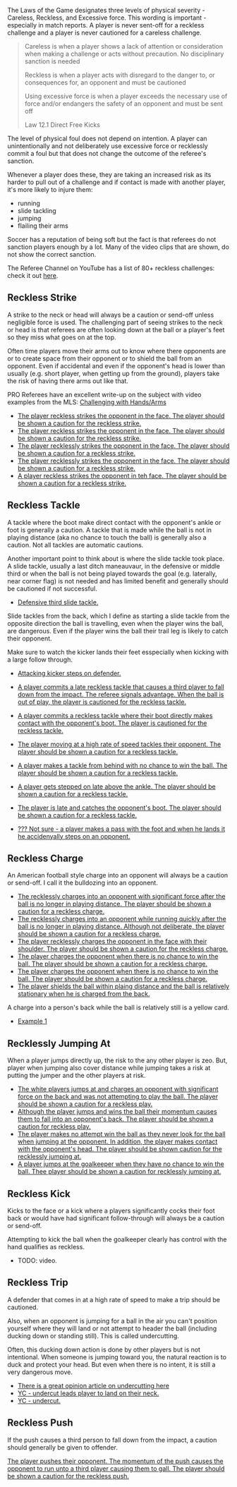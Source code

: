 The Laws of the Game designates three levels of physical severity - Careless, Reckless, and Excessive force. This wording is important - especially in match reports. A player is never sent-off for a reckless challenge and a player is never cautioned for a careless challenge.

> Careless is when a player shows a lack of attention or consideration when making a challenge or acts without precaution. No disciplinary sanction is needed
> 
> Reckless is when a player acts with disregard to the danger to, or consequences for, an opponent and must be cautioned
> 
> Using excessive force is when a player exceeds the necessary use of force and/or endangers the safety of an opponent and must be sent off
> 
> Law 12.1 Direct Free Kicks

The level of physical foul does not depend on intention. A player can unintentionally and not deliberately use excessive force or recklessly commit a foul but that does not change the outcome of the referee's sanction.

Whenever a player does these, they are taking an increased risk as its harder to pull out of a challenge and if contact is made with another player, it's more likely to injure them:
- running
- slide tackling
- jumping
- flailing their arms

Soccer has a reputation of being soft but the fact is that referees do not sanction players enough by a lot. Many of the video clips that are shown, do not show the correct sanction.

The Referee Channel on YouTube has a list of 80+ reckless challenges: check it out [here](https://www.youtube.com/playlist?list=PL4OiywE4asSdqTZIY2Lpw9ks2BY5ExiR9).

## Reckless Strike

A strike to the neck or head will always be a caution or send-off unless negligible force is used. The challenging part of seeing strikes to the neck or head is that referees are often looking down at the ball or a player's feet so they miss what goes on at the top.

Often time players move their arms out to know where there opponents are or to create space from their opponent or to shield the ball from an opponent. Even if accidental and even if the opponent's head is lower than usually (e.g. short player, when getting up from the ground), players take the risk of having there arms out like that. 

PRO Referees have an excellent write-up on the subject with video examples from the MLS: [Challenging with Hands/Arms](https://proreferees.com/2020/04/20/pro-insight-tool-or-weapon-challenging-with-hands-arms/)

- [The player reckless strikes the opponent in the face. The player should be shown a caution for the reckless strike.](https://youtu.be/Zxnn7GNixcQ?t=876)
- [The player reckless strikes the opponent in the face. The player should be shown a caution for the reckless strike.](https://youtu.be/06lqnmddvKQ?t=142)
- [The player recklessly strikes the opponent in the face. The player should be shown a caution for a reckless strike.](https://youtu.be/N9gHcVw_aws?t=714)
- [The player recklessly strikes the opponent in the face. The player should be shown a caution for a reckless strike.](https://www.youtube.com/watch?v=nRJUKBI9Fnk&t=717s)
- [A player reckless strikes the opponent in teh face. The player should be shown a caution for a reckless strike.](https://youtu.be/nRJUKBI9Fnk?t=711)

## Reckless Tackle

A tackle where the boot make direct contact with the opponent's ankle or foot is generally a caution. A tackle that is made while the ball is not in playing distance (aka no chance to touch the ball) is generally also a caution. Not all tackles are automatic cautions.

Another important point to think about is where the slide tackle took place. A slide tackle, usually a last ditch maneauvaur, in the defensive or middle third or when the ball is not being played towards the goal (e.g. laterally, near corner flag) is not needed and has limited benefit and generally should be cautioned if not successful.
- [Defensive third slide tackle.](https://youtu.be/yueTdu0S_Js?feature=shared&t=1016)

Slide tackles from the back, which I define as starting a slide tackle from the opposite direction the ball is travelling, even when the player wins the ball, are dangerous. Even if the player wins the ball their trail leg is likely to catch their opponent.

Make sure to watch the kicker lands their feet esspecially when kicking with a large follow through.
- [Attacking kicker steps on defender.](https://youtu.be/cC2xKHflYkY?feature=shared&t=786)

- [A player commits a late reckless tackle that causes a third player to fall down from the impact. The referee signals advantage. When the ball is out of play, the player is cautioned for the reckless tackle.](https://youtu.be/eFxYX4x1za0?t=790)
- [A player commits a reckless tackle where their boot directly makes contact with the opponent's boot. The player is cautioned for the reckless tackle.](https://youtu.be/GBHiiU8lekE?t=386)
- [The player moving at a high rate of speed tackles their opponent. The player should be shown a caution for a reckless tackle.](https://youtu.be/D6964pIyGlg)
- [A player makes a tackle from behind with no chance to win the ball. The player should be shown a caution for a reckless tackle.](https://youtu.be/ICuWXmOqcho)
- [A player gets stepped on late above the ankle. The player should be shown a caution for a reckless tackle.](https://www.youtube.com/watch?v=ppq4hrSv2Tc&t=154s)
- [The player is late and catches the opponent's boot. The player should be shown a caution for a reckless tackle.](https://www.youtube.com/watch?v=WJP50N3Jq-E)
- [??? Not sure - a player makes a pass with the foot and when he lands it he accidenyally steps on an opponent.](https://youtu.be/cC2xKHflYkY?feature=shared&t=785)

## Reckless Charge

An American football style charge into an opponent will always be a caution or send-off. I call it the bulldozing into an opponent. 

- [The recklessly charges into an opponent with significant force after the ball is no longer in playing distance. The player should be shown a caution for a reckless charge.](https://youtu.be/Zxnn7GNixcQ?t=678)
- [The recklessly charges into an opponent while running quickly after the ball is no longer in playing distance. Although not deliberate, the player should be shown a caution for a reckless charge.](https://youtu.be/GBHiiU8lekE?t=420)
- [The player recklessly charges the opponent in the face with their shoulder. The player should be shown a caution for the reckless charge.](https://youtu.be/GBHiiU8lekE?t=217)
- [The player charges the opponent when there is no chance to win the ball. The player should be shown a caution for a reckless charge. ](https://youtu.be/7cZpV_ZAfzw)
- [The player charges the opponent when there is no chance to win the ball. The player should be shown a caution for a reckless charge.](https://youtu.be/vR3DpyYTH2k)
- [The player shields the ball within plaing distance and the ball is relatively stationary when he is charged from the back.](https://youtu.be/79cBWbiWElA?feature=shared&t=605)

A charge into a person's back while the ball is relatively still is a yellow card.
- [Example 1](https://youtu.be/yueTdu0S_Js?feature=shared&t=120)

## Recklessly Jumping At

When a player jumps directly up, the risk to the any other player is zeo. But, player when jumping also cover distance while jumping takes a risk at putting the jumper and the other players at risk. 

- [ The white players jumps at and charges an opponent with significant force on the back and was not attempting to play the ball. The player should be shown a caution for a reckless play.](https://youtu.be/u-y3AiAm2pI?t=606)
- [Although the player jumps and wins the ball their momentum causes them to fall into an opponent's back. The player should be shown a caution for reckless play.](https://youtu.be/GYWeklAEl_0?t=6)
- [The player makes no attempt win the ball as they never look for the ball when jumping at the opponent. In addition, the player makes contact with the opponent's head. The player should be shown caution for the recklessly jumping at.](https://youtu.be/CjSmyUcN_XY)
- [A player jumps at the goalkeeper when they have no chance to win the ball. Thee player should be shown a caution for recklessly jumping at.](https://youtu.be/7S_jphEXARY)

## Reckless Kick

Kicks to the face or a kick where a players significantly cocks their foot back or would have had significant follow-through will always be a caution or send-off.

Attempting to kick the ball when the goalkeeper clearly has control with the hand qualifies as reckless.
- TODO: video.

## Reckless Trip

A defender that comes in at a high rate of speed to make a trip should be cautioned. 

Also, when an opponent is jumping for a ball in the air you can't position yourself where they will land or not attempt to header the ball (including ducking down or standing still). This is called undercutting. 

Often, this ducking down action is done by other players but is not intentional. When someone is jumping toward you, the natural reaction is to duck and protect your head. But even when there is no intent, it is still a very dangerous move.

- [There is a great opinion article on undercutting here](https://the18.com/soccer-entertainment/forget-var-its-time-rethink-way-football-arbitrates-aerial-challenges?amp=)
- [YC - undercut leads player to land on their neck.](https://www.tiktok.com/t/ZPRW7qUWT/)
- [YC - undercut.](https://youtu.be/VihDwiKCan4?feature=shared&t=91)

## Reckless Push

If the push causes a third person to fall down from the impact, a caution should generally be given to offender.

[The player pushes their opponent. The momentum of the push causes the opponent to run unto a third player causing them to gall. The player should be shown a caution for the reckless push.](https://youtu.be/qUwa-YNH-ek)
